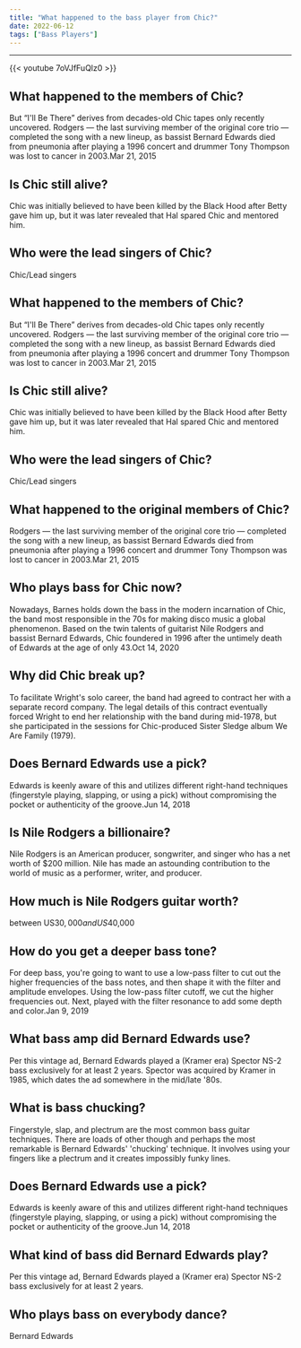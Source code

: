 ```yaml
---
title: "What happened to the bass player from Chic?"
date: 2022-06-12
tags: ["Bass Players"]
---
```


---
{{< youtube 7oVJfFuQlz0 >}}
## What happened to the members of Chic?
But “I'll Be There” derives from decades-old Chic tapes only recently uncovered. Rodgers — the last surviving member of the original core trio — completed the song with a new lineup, as bassist Bernard Edwards died from pneumonia after playing a 1996 concert and drummer Tony Thompson was lost to cancer in 2003.Mar 21, 2015

## Is Chic still alive?
Chic was initially believed to have been killed by the Black Hood after Betty gave him up, but it was later revealed that Hal spared Chic and mentored him.

## Who were the lead singers of Chic?
Chic/Lead singers

## What happened to the members of Chic?
But “I'll Be There” derives from decades-old Chic tapes only recently uncovered. Rodgers — the last surviving member of the original core trio — completed the song with a new lineup, as bassist Bernard Edwards died from pneumonia after playing a 1996 concert and drummer Tony Thompson was lost to cancer in 2003.Mar 21, 2015

## Is Chic still alive?
Chic was initially believed to have been killed by the Black Hood after Betty gave him up, but it was later revealed that Hal spared Chic and mentored him.

## Who were the lead singers of Chic?
Chic/Lead singers

## What happened to the original members of Chic?
Rodgers — the last surviving member of the original core trio — completed the song with a new lineup, as bassist Bernard Edwards died from pneumonia after playing a 1996 concert and drummer Tony Thompson was lost to cancer in 2003.Mar 21, 2015

## Who plays bass for Chic now?
Nowadays, Barnes holds down the bass in the modern incarnation of Chic, the band most responsible in the 70s for making disco music a global phenomenon. Based on the twin talents of guitarist Nile Rodgers and bassist Bernard Edwards, Chic foundered in 1996 after the untimely death of Edwards at the age of only 43.Oct 14, 2020

## Why did Chic break up?
To facilitate Wright's solo career, the band had agreed to contract her with a separate record company. The legal details of this contract eventually forced Wright to end her relationship with the band during mid-1978, but she participated in the sessions for Chic-produced Sister Sledge album We Are Family (1979).

## Does Bernard Edwards use a pick?
Edwards is keenly aware of this and utilizes different right-hand techniques (fingerstyle playing, slapping, or using a pick) without compromising the pocket or authenticity of the groove.Jun 14, 2018

## Is Nile Rodgers a billionaire?
Nile Rodgers is an American producer, songwriter, and singer who has a net worth of $200 million. Nile has made an astounding contribution to the world of music as a performer, writer, and producer.

## How much is Nile Rodgers guitar worth?
between US$30,000 and US$40,000

## How do you get a deeper bass tone?
For deep bass, you're going to want to use a low-pass filter to cut out the higher frequencies of the bass notes, and then shape it with the filter and amplitude envelopes. Using the low-pass filter cutoff, we cut the higher frequencies out. Next, played with the filter resonance to add some depth and color.Jan 9, 2019

## What bass amp did Bernard Edwards use?
Per this vintage ad, Bernard Edwards played a (Kramer era) Spector NS-2 bass exclusively for at least 2 years. Spector was acquired by Kramer in 1985, which dates the ad somewhere in the mid/late '80s.

## What is bass chucking?
Fingerstyle, slap, and plectrum are the most common bass guitar techniques. There are loads of other though and perhaps the most remarkable is Bernard Edwards' 'chucking' technique. It involves using your fingers like a plectrum and it creates impossibly funky lines.

## Does Bernard Edwards use a pick?
Edwards is keenly aware of this and utilizes different right-hand techniques (fingerstyle playing, slapping, or using a pick) without compromising the pocket or authenticity of the groove.Jun 14, 2018

## What kind of bass did Bernard Edwards play?
Per this vintage ad, Bernard Edwards played a (Kramer era) Spector NS-2 bass exclusively for at least 2 years.

## Who plays bass on everybody dance?
Bernard Edwards

